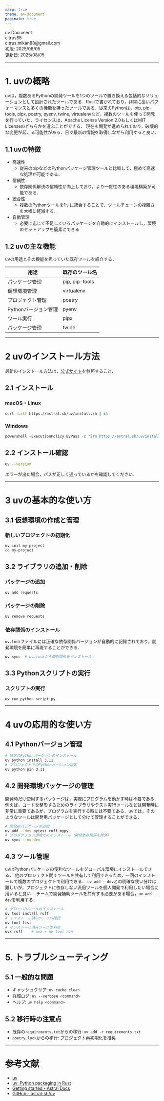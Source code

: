 ```yaml
---
marp: true
theme: a4-document
paginate: true
---
```


<!-- class:  title-page -->

<div class="title">
    uv Document
</div>

<div class="meta">
citrus88<br>
citrus.mikan88@gmail.com<br>
初版: 2025/08/05<br>
更新日: 2025/08/05<br>
</div>

---

# 1. uvの概略

uvは，複数あるPythonの開発ツールを1つのツールで置き換える包括的なソリューションとして設計されたツールである．Rustで書かれており，非常に高いパフォーマンスと多くの機能を持ったツールである．従来のPythonは，pip, pip-tools, pipx, poetry, pyenv, twine, virtualenvなど，複数のツールを使って開発を行っていた．ライセンスは，Apache License Version 2.0もしくはMIT Licenseのどちらかを選ぶことができる．
現在も開発が進められており，破壊的な変更が起こる可能性がある．日々最新の情報を取得しながら利用すると良い．

## 1.1 uvの特徴

- 高速性
  - 従来のpipなどのPythonパッケージ管理ツールと比較して，極めて高速な処理が可能である．
- 信頼性
  - 依存関係解決の信頼性が向上しており，より一貫性のある環境構築が可能である．
- 統合性
  - 複数のPythonツールを1つに統合することで，ツールチェーンの複雑さを大幅に軽減する．
- 自動管理
  - 必要に応じて不足しているパッケージを自動的にインストールし，環境のセットアップを簡素にできる

## 1.2 uvの主な機能

uvの用途とその機能を担っていた既存ツールを紹介する．

| 用途                 | 既存のツール名 |
| -------------------- | -------------- |
| パッケージ管理       | pip, pip-tools |
| 仮想環境管理         | virtualenv     |
| プロジェクト管理     | poetry         |
| Pythonバージョン管理 | pyenv          |
| ツール実行           | pipx           |
| パッケージ管理       | twine          |

---

# 2 uvのインストール方法

最新のインストール方法は，[公式サイト](https://docs.astral.sh/uv/getting-started/installation/)を参照すること．

## 2.1 インストール

### macOS・Linux

```bash
curl -LsSf https://astral.sh/uv/install.sh | sh
```

### Windows

```powershell
powershell -ExecutionPolicy ByPass -c "irm https://astral.sh/uv/install.ps1 | iex"
```

## 2.2 インストール確認

```bash
uv --version
```

エラーが出た場合，パスが正しく通っているかを確認してください．

---

# 3 uvの基本的な使い方

## 3.1 仮想環境の作成と管理

### 新しいプロジェクトの初期化

```bash
uv init my-project
cd my-project
```

## 3.2 ライブラリの追加・削除

### パッケージの追加

```bash
uv add requests
```

### パッケージの削除

```bash
uv remove requests
```

### 依存関係のインストール

`uv.lock`ファイルには正確な依存関係バージョンが自動的に記録されており，開発環境を簡単に再現することができる．

```bash
uv sync  # uv.lockから依存関係をインストール
```

## 3.3 Pythonスクリプトの実行

### スクリプトの実行

```bash
uv run python script.py
```

---

# 4 uvの応用的な使い方

## 4.1 Pythonバージョン管理

```bash
# 特定のPythonバージョンのインストール
uv python install 3.11
# プロジェクトでのPythonバージョン指定
uv python pin 3.11
```

## 4.2 開発環境パッケージの管理

開発時だけ使用するパッケージは，実際にプログラムを動かす時は不要である．例えば，コードを整形するためのライブラリやテスト実行ツールなどは開発時に非常に重要であるが，プログラムを実行する時には不要である．uvでは，そのようなツールは開発用パッケージとして分けて管理することができる．

```bash
# 開発用パッケージの追加
uv add --dev pytest ruff mypy
# プロダクション環境でのインストール（開発依存関係を除外）
uv sync --no-dev
```

## 4.3 ツール管理

uvはPythonパッケージの便利なツールをグローバル環境にインストールできる．
他のプロジェクト間でツールを共有して利用できるため，一回のインストールで複数のプロジェクトで利用できる．
`uv add --dev`との明確な使い分けは難しいが，プロジェクトに依存しない汎用ツールを個人開発で利用したい場合に用いると良い．
チームで開発補助ツールを共有する必要がある場合，`uv add --dev`を利用する．

```bash
# グローバルツールのインストール
uv tool install ruff
# インストール済みツールの確認
uv tool list
# インストール済みツールの利用
uvx ruff    # uvx = uv tool run
```

---

# 5. トラブルシューティング

## 5.1 一般的な問題

- キャッシュクリア: `uv cache clean`
- 詳細ログ: `uv --verbose <command>`
- ヘルプ: `uv help <command>`

## 5.2 移行時の注意点

- 既存の`requirements.txt`からの移行: `uv add -r requirements.txt`
- `poetry.lock`からの移行: プロジェクト再初期化を推奨

---

# 参考文献

- [uv](https://docs.astral.sh/uv/)
- [uv: Python packaging in Rust](https://astral.sh/blog/uv)
- [Getting started - Astral Docs](https://docs.astral.sh/uv/getting-started/)
- [GitHub - astral-sh/uv](https://github.com/astral-sh/uv)
